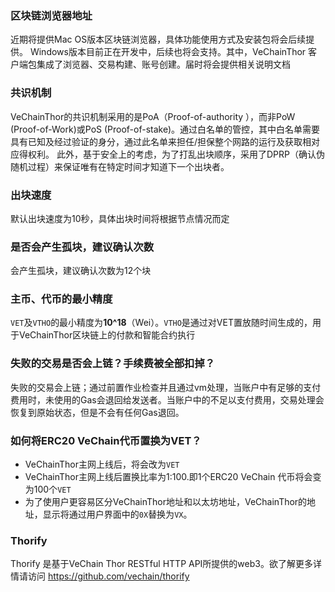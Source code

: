 ### 区块链浏览器地址
近期将提供Mac OS版本区块链浏览器，具体功能使用方式及安装包将会后续提供。 Windows版本目前正在开发中，后续也将会支持。其中，VeChainThor 客户端包集成了浏览器、交易构建、账号创建。届时将会提供相关说明文档


### 共识机制
 VeChainThor的共识机制采用的是PoA（Proof-of-authority ），而非PoW (Proof-of-Work)或PoS (Proof-of-stake)。通过白名单的管控，其中白名单需要具有已知及经过验证的身分，通过此名单来担任/担保整个网路的运行及获取相对应得权利。 此外，基于安全上的考虑，为了打乱出块顺序，采用了DPRP（确认伪随机过程）来保证唯有在特定时间才知道下一个出块者。

### 出块速度
默认出块速度为10秒，具体出块时间将根据节点情况而定

### 是否会产生孤块，建议确认次数
会产生孤块，建议确认次数为12个块

### 主币、代币的最小精度
`VET`及`VTHO`的最小精度为**10^18**（Wei）。`VTHO`是通过对VET置放随时间生成的，用于VeChainThor区块链上的付款和智能合约执行

### 失败的交易是否会上链？手续费被全部扣掉？
失败的交易会上链；通过前置作业检查并且通过vm处理，当账户中有足够的支付费用时，未使用的Gas会退回给发送者。当账户中的不足以支付费用，交易处理会恢复到原始状态，但是不会有任何Gas退回。

### 如何将ERC20 VeChain代币置换为VET？
- VeChainThor主网上线后，将会改为`VET`
- VeChainThor主网上线后置换比率为1:100.即1个ERC20 VeChain 代币将会变为100个`VET`
- 为了使用户更容易区分VeChainThor地址和以太坊地址，VeChainThor的地址，显示将通过用户界面中的`0X`替换为`VX`。


### Thorify
Thorify 是基于VeChain Thor RESTful HTTP API所提供的web3。欲了解更多详情请访问 https://github.com/vechain/thorify